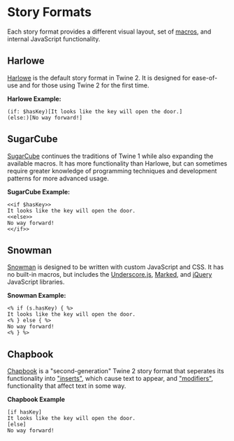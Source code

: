 # Story Formats

Each story format provides a different visual layout, set of [macros](../terms/terms_macros.md), and internal JavaScript functionality.

## Harlowe

[Harlowe](https://twine2.neocities.org/) is the default story format in Twine 2. It is designed for ease-of-use and for those using Twine 2 for the first time.

**Harlowe Example:**
```
(if: $hasKey)[It looks like the key will open the door.]
(else:)[No way forward!]
```

## SugarCube

[SugarCube](http://www.motoslave.net/sugarcube/2/) continues the traditions of Twine 1 while also expanding the available macros. It has more functionality than Harlowe, but can sometimes require greater knowledge of programming techniques and development patterns for more advanced usage.

**SugarCube Example:**
```
<<if $hasKey>>
It looks like the key will open the door.
<<else>>
No way forward!
<</if>>
```

## Snowman

[Snowman](https://videlais.github.io/snowman/) is designed to be written with custom JavaScript and CSS. It has no built-in macros, but includes the [Underscore.js](http://underscorejs.org/), [Marked](https://marked.js.org/#/README.md), and [jQuery](https://jquery.com/) JavaScript libraries.

**Snowman Example:**
```
<% if (s.hasKey) { %>
It looks like the key will open the door.
<% } else { %>
No way forward!
<% } %> 
```

## Chapbook

[Chapbook](https://klembot.github.io/chapbook/guide/) is a "second-generation" Twine 2 story format that seperates its functionality into ["inserts"](https://klembot.github.io/chapbook/guide/references/inserts.html), which cause text to appear, and ["modifiers"](https://klembot.github.io/chapbook/guide/references/modifiers.html), functionality that affect text in some way.

**Chapbook Example**
```
[if hasKey]
It looks like the key will open the door.
[else]
No way forward!
```
